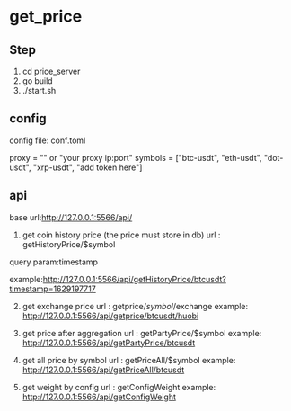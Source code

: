 # get_price

## Step
1. cd price_server
2. go build
3. ./start.sh

## config
config file: conf.toml

proxy = "" or "your proxy ip:port"
symbols = ["btc-usdt", "eth-usdt", "dot-usdt", "xrp-usdt", "add token here"]

## api
base url:http://127.0.0.1:5566/api/
1. get coin history price (the price must store in db)
url : getHistoryPrice/$symbol

query param:timestamp

example:http://127.0.0.1:5566/api/getHistoryPrice/btcusdt?timestamp=1629197717

2. get exchange price
url : getprice/$symbol/$exchange
example: http://127.0.0.1:5566/api/getprice/btcusdt/huobi

3. get price after  aggregation
url : getPartyPrice/$symbol
example: http://127.0.0.1:5566/api/getPartyPrice/btcusdt

4. get all price by symbol
url : getPriceAll/$symbol
example: http://127.0.0.1:5566/api/getPriceAll/btcusdt

5. get weight by config
url : getConfigWeight
example: http://127.0.0.1:5566/api/getConfigWeight
